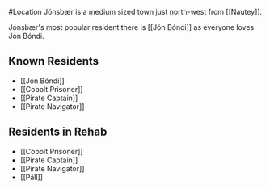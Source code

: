 #Location
Jónsbær is a medium sized town just north-west from [[Nautey]].

Jónsbær's most popular resident there is [[Jón Bóndi]] as everyone loves Jón Bóndi.


## Known Residents
- [[Jón Bóndi]]
- [[Cobolt Prisoner]]
- [[Pirate Captain]]
- [[Pirate Navigator]]

## Residents in Rehab
- [[Cobolt Prisoner]]
- [[Pirate Captain]]
- [[Pirate Navigator]]
- [[Páll]]
